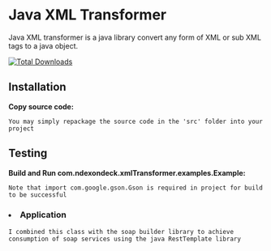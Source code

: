 # Java XML Transformer

Java XML transformer is a java library convert any form of XML or sub XML tags to a java object.

[![Total Downloads](https://poser.pugx.org/ndexondeck/java-xml-transaformer/downloads.svg)](https://packagist.org/packages/ndexondeck/lauditor)


## Installation

**Copy source code:**

```
You may simply repackage the source code in the 'src' folder into your project
```

## Testing

**Build and Run com.ndexondeck.xmlTransformer.examples.Example:**
```
Note that import com.google.gson.Gson is required in project for build to be successful
```

<h3><li>Application</li></h3>
   
```
I combined this class with the soap builder library to achieve consumption of soap services using the java RestTemplate library
```
